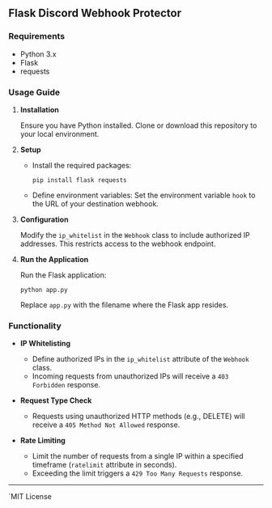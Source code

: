 ## Flask Discord Webhook Protector

### Requirements
- Python 3.x
- Flask
- requests

### Usage Guide

1. **Installation**
   
   Ensure you have Python installed. Clone or download this repository to your local environment.

2. **Setup**

   - Install the required packages:
     ```
     pip install flask requests
     ```

   - Define environment variables:
     Set the environment variable `hook` to the URL of your destination webhook.

3. **Configuration**

   Modify the `ip_whitelist` in the `Webhook` class to include authorized IP addresses. This restricts access to the webhook endpoint.

4. **Run the Application**

   Run the Flask application:
   ```
   python app.py
   ```
   Replace `app.py` with the filename where the Flask app resides.

### Functionality

- **IP Whitelisting**
  - Define authorized IPs in the `ip_whitelist` attribute of the `Webhook` class.
  - Incoming requests from unauthorized IPs will receive a `403 Forbidden` response.

- **Request Type Check**
  - Requests using unauthorized HTTP methods (e.g., DELETE) will receive a `405 Method Not Allowed` response.

- **Rate Limiting**
  - Limit the number of requests from a single IP within a specified timeframe (`ratelimit` attribute in seconds).
  - Exceeding the limit triggers a `429 Too Many Requests` response.
---


`MIT License
